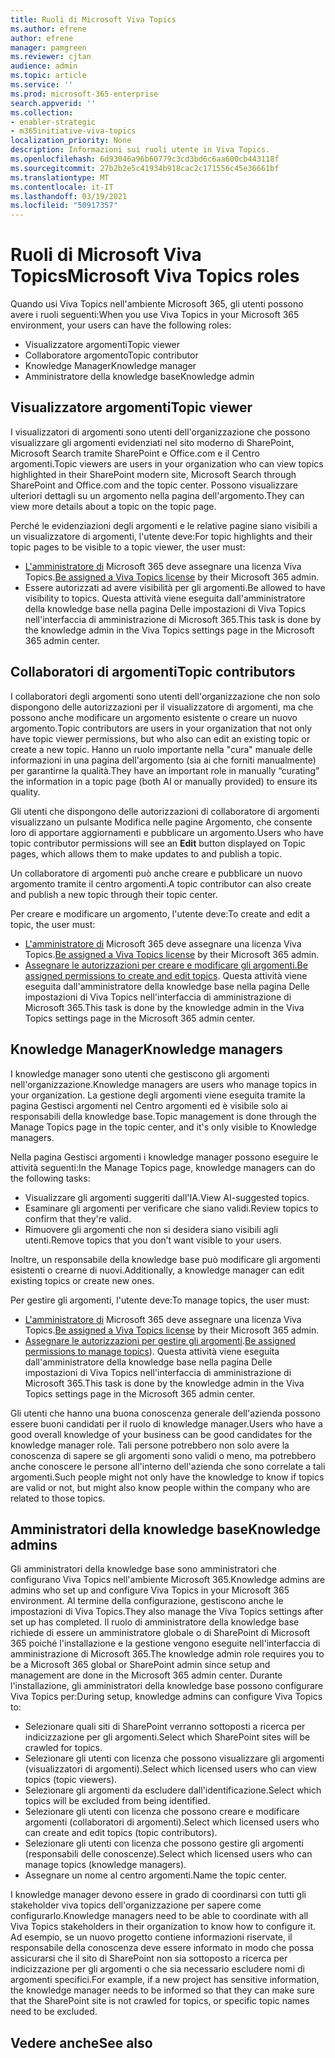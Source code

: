 ```yaml
---
title: Ruoli di Microsoft Viva Topics
ms.author: efrene
author: efrene
manager: pamgreen
ms.reviewer: cjtan
audience: admin
ms.topic: article
ms.service: ''
ms.prod: microsoft-365-enterprise
search.appverid: ''
ms.collection:
- enabler-strategic
- m365initiative-viva-topics
localization_priority: None
description: Informazioni sui ruoli utente in Viva Topics.
ms.openlocfilehash: 6d93046a96b60779c3cd3bd6c6aa600cb443118f
ms.sourcegitcommit: 27b2b2e5c41934b918cac2c171556c45e36661bf
ms.translationtype: MT
ms.contentlocale: it-IT
ms.lasthandoff: 03/19/2021
ms.locfileid: "50917357"
---
```

# <a name="microsoft-viva-topics-roles"></a><span data-ttu-id="c9455-103">Ruoli di Microsoft Viva Topics</span><span class="sxs-lookup"><span data-stu-id="c9455-103">Microsoft Viva Topics roles</span></span> 

<span data-ttu-id="c9455-104">Quando usi Viva Topics nell'ambiente Microsoft 365, gli utenti possono avere i ruoli seguenti:</span><span class="sxs-lookup"><span data-stu-id="c9455-104">When you use Viva Topics in your Microsoft 365 environment, your users can have the following roles:</span></span>
-   <span data-ttu-id="c9455-105">Visualizzatore argomenti</span><span class="sxs-lookup"><span data-stu-id="c9455-105">Topic viewer</span></span>
-   <span data-ttu-id="c9455-106">Collaboratore argomento</span><span class="sxs-lookup"><span data-stu-id="c9455-106">Topic contributor</span></span>
-   <span data-ttu-id="c9455-107">Knowledge Manager</span><span class="sxs-lookup"><span data-stu-id="c9455-107">Knowledge manager</span></span>
-   <span data-ttu-id="c9455-108">Amministratore della knowledge base</span><span class="sxs-lookup"><span data-stu-id="c9455-108">Knowledge admin</span></span>

## <a name="topic-viewer"></a><span data-ttu-id="c9455-109">Visualizzatore argomenti</span><span class="sxs-lookup"><span data-stu-id="c9455-109">Topic viewer</span></span>

<span data-ttu-id="c9455-110">I visualizzatori di argomenti sono utenti dell'organizzazione che possono visualizzare gli argomenti evidenziati nel sito moderno di SharePoint, Microsoft Search tramite SharePoint e Office.com e il Centro argomenti.</span><span class="sxs-lookup"><span data-stu-id="c9455-110">Topic viewers are users in your organization who can view topics highlighted in their SharePoint modern site, Microsoft Search through SharePoint and Office.com and the topic center.</span></span> <span data-ttu-id="c9455-111">Possono visualizzare ulteriori dettagli su un argomento nella pagina dell'argomento.</span><span class="sxs-lookup"><span data-stu-id="c9455-111">They can view more details about a topic on the topic page.</span></span> 

<span data-ttu-id="c9455-112">Perché le evidenziazioni degli argomenti e le relative pagine siano visibili a un visualizzatore di argomenti, l'utente deve:</span><span class="sxs-lookup"><span data-stu-id="c9455-112">For topic highlights and their topic pages to be visible to a topic viewer, the user must:</span></span>
-   <span data-ttu-id="c9455-113">[L'amministratore di](./set-up-topic-experiences.md#assign-licenses) Microsoft 365 deve assegnare una licenza Viva Topics.</span><span class="sxs-lookup"><span data-stu-id="c9455-113">[Be assigned a Viva Topics license](./set-up-topic-experiences.md#assign-licenses) by their Microsoft 365 admin.</span></span>
-   <span data-ttu-id="c9455-114">Essere autorizzati ad avere visibilità per gli argomenti.</span><span class="sxs-lookup"><span data-stu-id="c9455-114">Be allowed to have visibility to topics.</span></span> <span data-ttu-id="c9455-115">Questa attività viene eseguita dall'amministratore della knowledge base nella pagina Delle impostazioni di Viva Topics nell'interfaccia di amministrazione di Microsoft 365.</span><span class="sxs-lookup"><span data-stu-id="c9455-115">This task is done by the knowledge admin in the Viva Topics settings page in the Microsoft 365 admin center.</span></span>


## <a name="topic-contributors"></a><span data-ttu-id="c9455-116">Collaboratori di argomenti</span><span class="sxs-lookup"><span data-stu-id="c9455-116">Topic contributors</span></span>

<span data-ttu-id="c9455-117">I collaboratori degli argomenti sono utenti dell'organizzazione che non solo dispongono delle autorizzazioni per il visualizzatore di argomenti, ma che possono anche modificare un argomento esistente o creare un nuovo argomento.</span><span class="sxs-lookup"><span data-stu-id="c9455-117">Topic contributors are users in your organization that not only have topic viewer permissions, but who also can edit an existing topic or create a new topic.</span></span> <span data-ttu-id="c9455-118">Hanno un ruolo importante nella "cura" manuale delle informazioni in una pagina dell'argomento (sia ai che forniti manualmente) per garantirne la qualità.</span><span class="sxs-lookup"><span data-stu-id="c9455-118">They have an important role in manually “curating” the information in a topic page (both AI or manually provided) to ensure its quality.</span></span>

<span data-ttu-id="c9455-119">Gli utenti che dispongono delle  autorizzazioni di collaboratore di argomenti visualizzano un pulsante Modifica nelle pagine Argomento, che consente loro di apportare aggiornamenti e pubblicare un argomento.</span><span class="sxs-lookup"><span data-stu-id="c9455-119">Users who have topic contributor permissions will see an **Edit** button displayed on Topic pages, which allows them to make updates to and publish a topic.</span></span>

<span data-ttu-id="c9455-120">Un collaboratore di argomenti può anche creare e pubblicare un nuovo argomento tramite il centro argomenti.</span><span class="sxs-lookup"><span data-stu-id="c9455-120">A topic contributor can also create and publish a new topic through their topic center.</span></span>

<span data-ttu-id="c9455-121">Per creare e modificare un argomento, l'utente deve:</span><span class="sxs-lookup"><span data-stu-id="c9455-121">To create and edit a topic, the user must:</span></span>

-   <span data-ttu-id="c9455-122">[L'amministratore di](./set-up-topic-experiences.md#assign-licenses) Microsoft 365 deve assegnare una licenza Viva Topics.</span><span class="sxs-lookup"><span data-stu-id="c9455-122">[Be assigned a Viva Topics license](./set-up-topic-experiences.md#assign-licenses) by their Microsoft 365 admin.</span></span>
-   <span data-ttu-id="c9455-123">[Assegnare le autorizzazioni per creare e modificare gli argomenti.](./topic-experiences-user-permissions.md#change-who-has-permissions-to-do-tasks-on-the-topic-center)</span><span class="sxs-lookup"><span data-stu-id="c9455-123">[Be assigned permissions to create and edit topics](./topic-experiences-user-permissions.md#change-who-has-permissions-to-do-tasks-on-the-topic-center).</span></span> <span data-ttu-id="c9455-124">Questa attività viene eseguita dall'amministratore della knowledge base nella pagina Delle impostazioni di Viva Topics nell'interfaccia di amministrazione di Microsoft 365.</span><span class="sxs-lookup"><span data-stu-id="c9455-124">This task is done by the knowledge admin in the Viva Topics settings page in the Microsoft 365 admin center.</span></span>

## <a name="knowledge-managers"></a><span data-ttu-id="c9455-125">Knowledge Manager</span><span class="sxs-lookup"><span data-stu-id="c9455-125">Knowledge managers</span></span>

<span data-ttu-id="c9455-126">I knowledge manager sono utenti che gestiscono gli argomenti nell'organizzazione.</span><span class="sxs-lookup"><span data-stu-id="c9455-126">Knowledge managers are users who manage topics in your organization.</span></span>  <span data-ttu-id="c9455-127">La gestione degli argomenti viene eseguita tramite la pagina Gestisci argomenti nel Centro argomenti ed è visibile solo ai responsabili della knowledge base.</span><span class="sxs-lookup"><span data-stu-id="c9455-127">Topic management is done through the Manage Topics page in the topic center, and it's only visible to Knowledge managers.</span></span>

<span data-ttu-id="c9455-128">Nella pagina Gestisci argomenti i knowledge manager possono eseguire le attività seguenti:</span><span class="sxs-lookup"><span data-stu-id="c9455-128">In the Manage Topics page, knowledge managers can do the following tasks:</span></span>
-   <span data-ttu-id="c9455-129">Visualizzare gli argomenti suggeriti dall'IA.</span><span class="sxs-lookup"><span data-stu-id="c9455-129">View AI-suggested topics.</span></span>
-   <span data-ttu-id="c9455-130">Esaminare gli argomenti per verificare che siano validi.</span><span class="sxs-lookup"><span data-stu-id="c9455-130">Review topics to confirm that they're valid.</span></span>
-   <span data-ttu-id="c9455-131">Rimuovere gli argomenti che non si desidera siano visibili agli utenti.</span><span class="sxs-lookup"><span data-stu-id="c9455-131">Remove topics that you don’t want visible to your users.</span></span>

<span data-ttu-id="c9455-132">Inoltre, un responsabile della knowledge base può modificare gli argomenti esistenti o crearne di nuovi.</span><span class="sxs-lookup"><span data-stu-id="c9455-132">Additionally, a knowledge manager can edit existing topics or create new ones.</span></span>

<span data-ttu-id="c9455-133">Per gestire gli argomenti, l'utente deve:</span><span class="sxs-lookup"><span data-stu-id="c9455-133">To manage topics, the user must:</span></span>
-   <span data-ttu-id="c9455-134">[L'amministratore di](./set-up-topic-experiences.md#assign-licenses) Microsoft 365 deve assegnare una licenza Viva Topics.</span><span class="sxs-lookup"><span data-stu-id="c9455-134">[Be assigned a Viva Topics license](./set-up-topic-experiences.md#assign-licenses) by their Microsoft 365 admin.</span></span>
-   <span data-ttu-id="c9455-135">[Assegnare le autorizzazioni per gestire gli argomenti](./topic-experiences-user-permissions.md#change-who-has-permissions-to-do-tasks-on-the-topic-center).</span><span class="sxs-lookup"><span data-stu-id="c9455-135">[Be assigned permissions to manage topics](./topic-experiences-user-permissions.md#change-who-has-permissions-to-do-tasks-on-the-topic-center)).</span></span> <span data-ttu-id="c9455-136">Questa attività viene eseguita dall'amministratore della knowledge base nella pagina Delle impostazioni di Viva Topics nell'interfaccia di amministrazione di Microsoft 365.</span><span class="sxs-lookup"><span data-stu-id="c9455-136">This task is done by the knowledge admin in the Viva Topics settings page in the Microsoft 365 admin center.</span></span>

<span data-ttu-id="c9455-137">Gli utenti che hanno una buona conoscenza generale dell'azienda possono essere buoni candidati per il ruolo di knowledge manager.</span><span class="sxs-lookup"><span data-stu-id="c9455-137">Users who have a good overall knowledge of your business can be good candidates for the knowledge manager role.</span></span> <span data-ttu-id="c9455-138">Tali persone potrebbero non solo avere la conoscenza di sapere se gli argomenti sono validi o meno, ma potrebbero anche conoscere le persone all'interno dell'azienda che sono correlate a tali argomenti.</span><span class="sxs-lookup"><span data-stu-id="c9455-138">Such people might not only have the knowledge to know if topics are valid or not, but might also know people within the company who are related to those topics.</span></span>


## <a name="knowledge-admins"></a><span data-ttu-id="c9455-139">Amministratori della knowledge base</span><span class="sxs-lookup"><span data-stu-id="c9455-139">Knowledge admins</span></span>

<span data-ttu-id="c9455-140">Gli amministratori della knowledge base sono amministratori che configurano Viva Topics nell'ambiente Microsoft 365.</span><span class="sxs-lookup"><span data-stu-id="c9455-140">Knowledge admins are admins who set up and configure Viva Topics in your Microsoft 365 environment.</span></span> <span data-ttu-id="c9455-141">Al termine della configurazione, gestiscono anche le impostazioni di Viva Topics.</span><span class="sxs-lookup"><span data-stu-id="c9455-141">They also manage the Viva Topics settings after set up has completed.</span></span> <span data-ttu-id="c9455-142">Il ruolo di amministratore della knowledge base richiede di essere un amministratore globale o di SharePoint di Microsoft 365 poiché l'installazione e la gestione vengono eseguite nell'interfaccia di amministrazione di Microsoft 365.</span><span class="sxs-lookup"><span data-stu-id="c9455-142">The knowledge admin role requires you to be a Microsoft 365 global or SharePoint admin since setup and management are done in the Microsoft 365 admin center.</span></span>
<span data-ttu-id="c9455-143">Durante l'installazione, gli amministratori della knowledge base possono configurare Viva Topics per:</span><span class="sxs-lookup"><span data-stu-id="c9455-143">During setup, knowledge admins can configure Viva Topics to:</span></span>

-   <span data-ttu-id="c9455-144">Selezionare quali siti di SharePoint verranno sottoposti a ricerca per indicizzazione per gli argomenti.</span><span class="sxs-lookup"><span data-stu-id="c9455-144">Select which SharePoint sites will be crawled for topics.</span></span>
-   <span data-ttu-id="c9455-145">Selezionare gli utenti con licenza che possono visualizzare gli argomenti (visualizzatori di argomenti).</span><span class="sxs-lookup"><span data-stu-id="c9455-145">Select which licensed users who can view topics (topic viewers).</span></span>
-   <span data-ttu-id="c9455-146">Selezionare gli argomenti da escludere dall'identificazione.</span><span class="sxs-lookup"><span data-stu-id="c9455-146">Select which topics will be excluded from being identified.</span></span>
-   <span data-ttu-id="c9455-147">Selezionare gli utenti con licenza che possono creare e modificare argomenti (collaboratori di argomenti).</span><span class="sxs-lookup"><span data-stu-id="c9455-147">Select which licensed users who can create and edit topics (topic contributors).</span></span>
-   <span data-ttu-id="c9455-148">Selezionare gli utenti con licenza che possono gestire gli argomenti (responsabili delle conoscenze).</span><span class="sxs-lookup"><span data-stu-id="c9455-148">Select which licensed users who can manage topics (knowledge managers).</span></span>
-   <span data-ttu-id="c9455-149">Assegnare un nome al centro argomenti.</span><span class="sxs-lookup"><span data-stu-id="c9455-149">Name the topic center.</span></span>

<span data-ttu-id="c9455-150">I knowledge manager devono essere in grado di coordinarsi con tutti gli stakeholder viva topics dell'organizzazione per sapere come configurarlo.</span><span class="sxs-lookup"><span data-stu-id="c9455-150">Knowledge managers need to be able to coordinate with all Viva Topics stakeholders in their organization to know how to configure it.</span></span> <span data-ttu-id="c9455-151">Ad esempio, se un nuovo progetto contiene informazioni riservate, il responsabile della conoscenza deve essere informato in modo che possa assicurarsi che il sito di SharePoint non sia sottoposto a ricerca per indicizzazione per gli argomenti o che sia necessario escludere nomi di argomenti specifici.</span><span class="sxs-lookup"><span data-stu-id="c9455-151">For example, if a new project has sensitive information, the knowledge manager needs to be informed so that they can make sure that the SharePoint site is not crawled for topics, or specific topic names need to be excluded.</span></span>


## <a name="see-also"></a><span data-ttu-id="c9455-152">Vedere anche</span><span class="sxs-lookup"><span data-stu-id="c9455-152">See also</span></span>